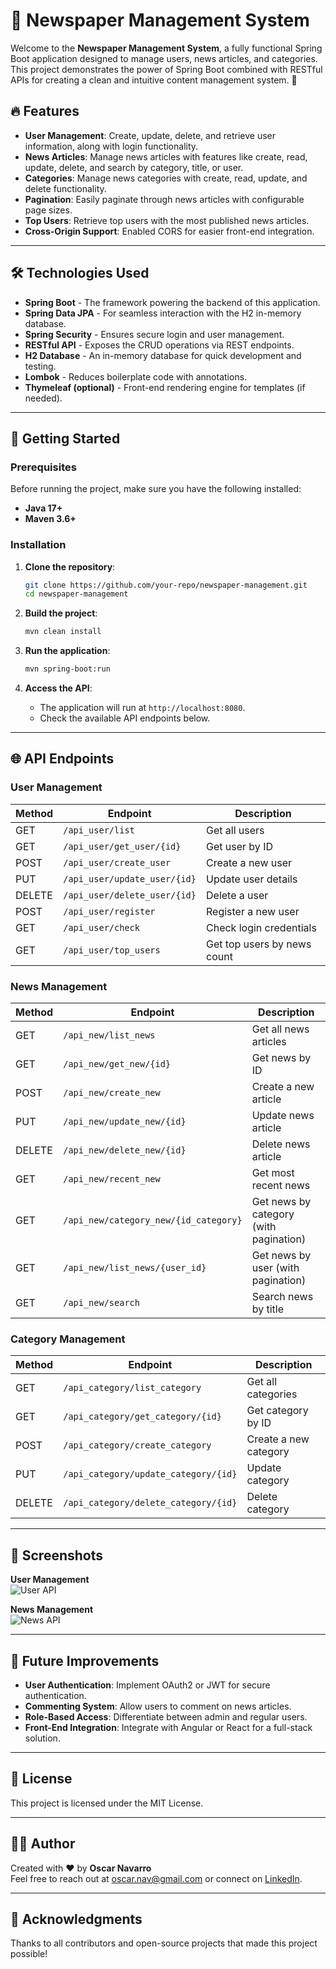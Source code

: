 # 📰 Newspaper Management System

Welcome to the **Newspaper Management System**, a fully functional Spring Boot application designed to manage users, news articles, and categories. This project demonstrates the power of Spring Boot combined with RESTful APIs for creating a clean and intuitive content management system. 🚀

## 🔥 Features

- **User Management**: Create, update, delete, and retrieve user information, along with login functionality.
- **News Articles**: Manage news articles with features like create, read, update, delete, and search by category, title, or user.
- **Categories**: Manage news categories with create, read, update, and delete functionality.
- **Pagination**: Easily paginate through news articles with configurable page sizes.
- **Top Users**: Retrieve top users with the most published news articles.
- **Cross-Origin Support**: Enabled CORS for easier front-end integration.

---

## 🛠️ Technologies Used

- **Spring Boot** - The framework powering the backend of this application.
- **Spring Data JPA** - For seamless interaction with the H2 in-memory database.
- **Spring Security** - Ensures secure login and user management.
- **RESTful API** - Exposes the CRUD operations via REST endpoints.
- **H2 Database** - An in-memory database for quick development and testing.
- **Lombok** - Reduces boilerplate code with annotations.
- **Thymeleaf (optional)** - Front-end rendering engine for templates (if needed).


---

## 🚀 Getting Started

### Prerequisites

Before running the project, make sure you have the following installed:

- **Java 17+**
- **Maven 3.6+**

### Installation

1. **Clone the repository**:
    ```bash
    git clone https://github.com/your-repo/newspaper-management.git
    cd newspaper-management
    ```

2. **Build the project**:
    ```bash
    mvn clean install
    ```

3. **Run the application**:
    ```bash
    mvn spring-boot:run
    ```

4. **Access the API**:
    - The application will run at `http://localhost:8080`.
    - Check the available API endpoints below.

---

## 🌐 API Endpoints

### User Management

| Method | Endpoint                     | Description                    |
|--------|-------------------------------|--------------------------------|
| GET    | `/api_user/list`              | Get all users                  |
| GET    | `/api_user/get_user/{id}`      | Get user by ID                 |
| POST   | `/api_user/create_user`        | Create a new user              |
| PUT    | `/api_user/update_user/{id}`   | Update user details            |
| DELETE | `/api_user/delete_user/{id}`   | Delete a user                  |
| POST   | `/api_user/register`           | Register a new user            |
| GET    | `/api_user/check`              | Check login credentials        |
| GET    | `/api_user/top_users`          | Get top users by news count    |

### News Management

| Method | Endpoint                          | Description                        |
|--------|------------------------------------|------------------------------------|
| GET    | `/api_new/list_news`               | Get all news articles              |
| GET    | `/api_new/get_new/{id}`            | Get news by ID                     |
| POST   | `/api_new/create_new`              | Create a new article               |
| PUT    | `/api_new/update_new/{id}`         | Update news article                |
| DELETE | `/api_new/delete_new/{id}`         | Delete news article                |
| GET    | `/api_new/recent_new`              | Get most recent news               |
| GET    | `/api_new/category_new/{id_category}` | Get news by category (with pagination) |
| GET    | `/api_new/list_news/{user_id}`     | Get news by user (with pagination) |
| GET    | `/api_new/search`                  | Search news by title               |

### Category Management

| Method | Endpoint                          | Description                        |
|--------|------------------------------------|------------------------------------|
| GET    | `/api_category/list_category`      | Get all categories                 |
| GET    | `/api_category/get_category/{id}`  | Get category by ID                 |
| POST   | `/api_category/create_category`    | Create a new category              |
| PUT    | `/api_category/update_category/{id}` | Update category                    |
| DELETE | `/api_category/delete_category/{id}` | Delete category                    |

---

## 🎨 Screenshots

**User Management**  
![User API](https://example.com/user-api.png)

**News Management**  
![News API](https://example.com/news-api.png)

---

## 🧩 Future Improvements

- **User Authentication**: Implement OAuth2 or JWT for secure authentication.
- **Commenting System**: Allow users to comment on news articles.
- **Role-Based Access**: Differentiate between admin and regular users.
- **Front-End Integration**: Integrate with Angular or React for a full-stack solution.

---

## 📜 License

This project is licensed under the MIT License.

---

## 👨‍💻 Author

Created with ❤️ by **Oscar Navarro**  
Feel free to reach out at [oscar.nav@gmail.com](mailto:oscar.nav@gmail.com) or connect on [LinkedIn](https://linkedin.com/in/oscar-navarro).

---

## 🌟 Acknowledgments

Thanks to all contributors and open-source projects that made this project possible!
